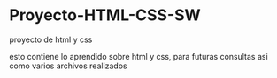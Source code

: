 # Proyecto-HTML-CSS-SW
 proyecto de html y css

esto contiene lo aprendido sobre html y css, para futuras consultas asi como varios archivos realizados
